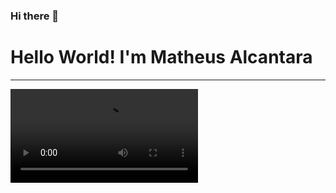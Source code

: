 ### Hi there 👋
# Hello World! I'm Matheus Alcantara
---
<video controls src="VdeosemttuloFeitocomoClipchamp-ezgif.com-video-to-gif-converter.mp4" title="Title"></video>